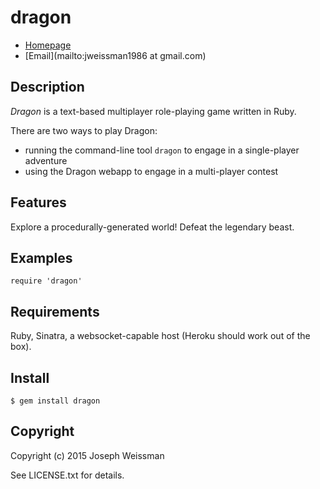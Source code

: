 # dragon

* [Homepage](https://reddragon.herokuapp.com)
* [Email](mailto:jweissman1986 at gmail.com)

## Description

*Dragon* is a text-based multiplayer role-playing game written in Ruby. 

There are two ways to play Dragon:

 - running the command-line tool `dragon` to engage in a single-player adventure
 - using the Dragon webapp to engage in a multi-player contest

## Features

Explore a procedurally-generated world! Defeat the legendary beast.

## Examples

    require 'dragon'

## Requirements

Ruby, Sinatra, a websocket-capable host (Heroku should work out of the box). 

## Install

    $ gem install dragon

## Copyright

Copyright (c) 2015 Joseph Weissman

See LICENSE.txt for details.
